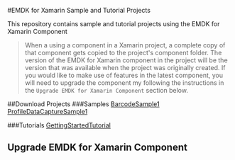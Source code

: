 #EMDK for Xamarin Sample and Tutorial Projects

This repository contains sample and tutorial projects using the EMDK for Xamarin Component

> When a using a component in a Xamarin project, a complete copy of that component gets copied to the project's component folder. The version of the EMDK for Xamarin component in the project will be the version that was available when the project was originally created. If you would like to make use of features in the latest component, you will need to upgrade the component my following the instructions in the `Upgrade EMDK for Xamarin Component` section below. 

##Download Projects
###Samples
[BarcodeSample1]()
[ProfileDataCaptureSample1]()

###Tutorials
[GettingStartedTutorial](https://github.com/EMDK/xamarin-samples/archive/GettingStartedTutorial.zip)





## Upgrade EMDK for Xamarin Component
